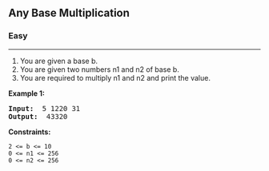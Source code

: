 ## Any Base Multiplication

### Easy
***

1. You are given a base b.
2. You are given two numbers n1 and n2 of base b.
3. You are required to multiply n1 and n2 and print the value.

**Example 1:**
<pre>
<b>Input: </b> 5 1220 31
<b>Output: </b> 43320
</pre>

**Constraints:**
```
2 <= b <= 10
0 <= n1 <= 256
0 <= n2 <= 256
```
